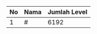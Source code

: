 | No | Nama            | Jumlah Level |
|----|-----------------|--------------|
| 1  | #    |    6192        |
